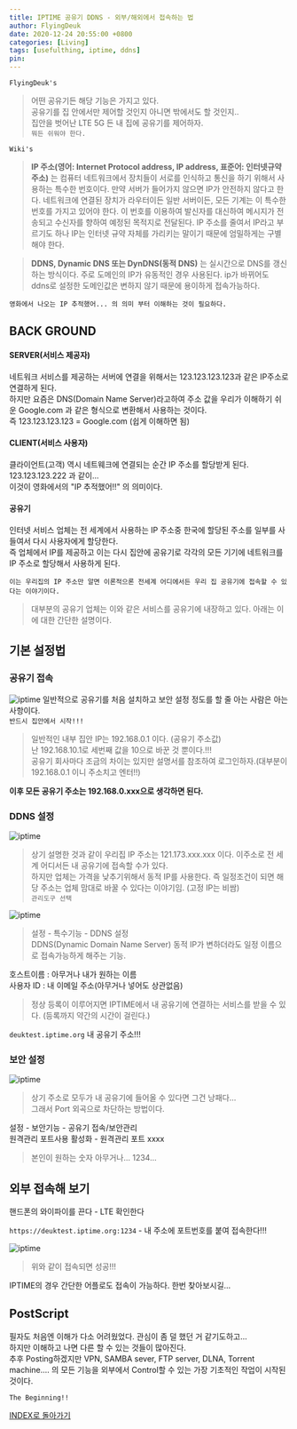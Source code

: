 ```yaml
---
title: IPTIME 공유기 DDNS - 외부/해외에서 접속하는 법
author: FlyingDeuk
date: 2020-12-24 20:55:00 +0800
categories: [Living]
tags: [usefulthing, iptime, ddns]
pin:
---
```


`FlyingDeuk's`
> 어떤 공유기든 해당 기능은 가지고 있다. <br>
공유기를 집 안에서만 제어할 것인지 아니면 밖에서도 할 것인지..<br>
집안을 벗어난 LTE 5G 든 내 집에 공유기를 제어하자. <br>
`뭐든 쉬워야 한다.`

`Wiki's`
>**IP 주소(영어: Internet Protocol address, IP address, 표준어: 인터넷규약주소)** 는 컴퓨터 네트워크에서 장치들이 서로를 인식하고 통신을 하기 위해서 사용하는 특수한 번호이다. 만약 서버가 들어가지 않으면 IP가 안전하지 않다고 한다. 네트워크에 연결된 장치가 라우터이든 일반 서버이든, 모든 기계는 이 특수한 번호를 가지고 있어야 한다. 이 번호를 이용하여 발신자를 대신하여 메시지가 전송되고 수신자를 향하여 예정된 목적지로 전달된다. IP 주소를 줄여서 IP라고 부르기도 하나 IP는 인터넷 규약 자체를 가리키는 말이기 때문에 엄밀하게는 구별해야 한다.

>**DDNS, Dynamic DNS 또는 DynDNS(동적 DNS)** 는 실시간으로 DNS를 갱신하는 방식이다. 주로 도메인의 IP가 유동적인 경우 사용된다. ip가 바뀌어도 ddns로 설정한 도메인값은 변하지 않기 때문에 용이하게 접속가능하다.

`영화에서 나오는 IP 추적했어... 의 의미 부터 이해하는 것이 필요하다. `

## BACK GROUND
#### SERVER(서비스 제공자)
네트워크 서비스를 제공하는 서버에 연결을 위해서는 123.123.123.123과 같은 IP주소로 연결하게 된다. <br>
하지만 요즘은 DNS(Domain Name Server)라고하여 주소 값을 우리가 이해하기 쉬운 Google.com 과 같은 형식으로 변환해서 사용하는 것이다. <br>
즉 123.123.123.123 = Google.com (쉽게 이해하면 됨)

#### CLIENT(서비스 사용자)
클라이언트(고객) 역시 네트웨크에 연결되는 순간 IP 주소를 할당받게 된다. 123.123.123.222 과 같이... <br>
이것이 영화에서의 "IP 추적했어!!" 의 의미이다.

#### 공유기
인터넷 서비스 업체는 전 세계에서 사용하는 IP 주소중 한국에 할당된 주소를 일부를 사들여서 다시 사용자에게 할당한다. <br>
즉 업체에서 IP를 제공하고 이는 다시 집안에 공유기로 각각의 모든 기기에 네트워크를 IP 주소로 할당해서 사용하게 된다.

`이는 우리집의 IP 주소만 알면 이론적으론 전세계 어디에서든 우리 집 공유기에 접속할 수 있다는 이야기이다.`
>대부분의 공유기 업체는 이와 같은 서비스를 공유기에 내장하고 있다. 아래는 이에 대한 간단한 설명이다.  

## 기본 설정법

### 공유기 접속
![iptime](/img/living/iptime/iptime_set.jpg)
일반적으로 공유기를 처음 설치하고 보안 설정 정도를 할 줄 아는 사람은 아는 사항이다. <br>
`반드시 집안에서 시작!!!`
>일반적인 내부 집안 IP는 192.168.0.1 이다. (공유기 주소값)<br>
난 192.168.10.1로 세번째 값을 10으로 바꾼 것 뿐이다.!!! <br>
공유기 회사마다 조금의 차이는 있지만 설명서를 참조하여 로그인하자.(대부분이 192.168.0.1 이니 주소치고 엔터!!)

**이후 모든 공유기 주소는 192.168.0.xxx으로 생각하면 된다.**

### DDNS 설정
![iptime](/img/living/iptime/iptime_set1.jpg)
>상기 설명한 것과 같이 우리집 IP 주소는 121.173.xxx.xxx 이다. 이주소로 전 세계 어디서든 내 공유기에 접속할 수가 있다. <br>
하지만 업체는 가격을 낮추기위해서 동적 IP를 사용한다. 즉 일정조건이 되면 해당 주소는 업체 맘대로 바꿀 수 있다는 이야기임. (고정 IP는 비쌈)<br>
`관리도구 선택`



![iptime](/img/living/iptime/iptime_set2.jpg)
>설정 - 특수기능 - DDNS 설정 <br>
DDNS(Dynamic Domain Name Server) 동적 IP가 변하더라도 일정 이름으로 접속가능하게 해주는 기능. <br>

호스트이름 : 아무거나 내가 원하는 이름 <br>
사용자 ID : 내 이메일 주소(아무거나 넣어도 상관없음) <br>
>정상 등록이 이루어지면 IPTIME에서 내 공유기에 연결하는 서비스를 받을 수 있다. (등록까지 약간의 시간이 걸린다.)

`deuktest.iptime.org` 내 공유기 주소!!!

### 보안 설정
![iptime](/img/living/iptime/iptime_set3.jpg)
>상기 주소로 모두가 내 공유기에 들어올 수 있다면 그건 낭패다... <br>
그래서 Port 외곡으로 차단하는 방법이다.

설정 - 보안기능 - 공유기 접속/보안관리 <br>
원격관리 포트사용 활성화 - 원격관리 포트 xxxx
>본인이 원하는 숫자 아무거나... 1234...

## 외부 접속해 보기
핸드폰의 와이파이를 끈다 - LTE 확인한다 <br>

`https://deuktest.iptime.org:1234` - 내 주소에 포트번호를 붙여 접속한다!!!

![iptime](/img/living/iptime/iptime_set4.jpg)
>위와 같이 접속되면 성공!!!

IPTIME의 경우 간단한 어플로도 접속이 가능하다. 한번 찾아보시길...

## PostScript
필자도 처음엔 이해가 다소 어려웠었다. 관심이 좀 덜 했던 거 같기도하고... <br>
하지만 이해하고 나면 다른 할 수 있는 것들이 많아진다. <br>
추후 Posting하겠지만 VPN, SAMBA sever, FTP server, DLNA, Torrent machine.... 의 모든 기능을 외부에서 Control할 수 있는 가장 기초적인 작업이 시작된 것이다.

`The Beginning!!`

[INDEX로 돌아가기](/posts/Iptime/)
